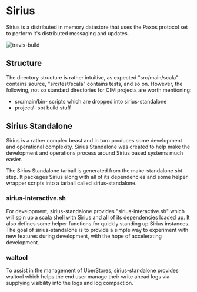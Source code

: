 # Sirius

Sirius is a distributed in memory datastore that uses the Paxos
protocol set to perform it's distributed messaging and updates.

![travis-build](https://magnum.travis-ci.com/Comcast/sirius.png?token=zSLLF7swbFqkKtu21hCs)


## Structure

The directory structure is rather intuitive, as expected
"src/main/scala" contains source, "src/test/scala" contains tests,
and so on. However, the following, not so standard directories for
CIM projects are worth mentioning:

* src/main/bin- scripts which are dropped into sirius-standalone
* project/- sbt build stuff


## Sirius Standalone

Sirius is a rather complex beast and in turn produces some
development and operational complexity. Sirius Standalone was created
to help make the development and operations process around Sirius
based systems much easier.

The Sirius Standalone tarball is generated from the make-standalone
sbt step.  It packages Sirius along with all of its dependencies and
some helper wrapper scripts into a tarball called sirius-standalone.

### sirius-interactive.sh

For development, sirius-standalone provides "sirius-interactive.sh"
which will spin up a scala shell with Sirius and all of its
dependencies loaded up. It also defines some helper functions for
quickly standing up Sirius instances.  The goal of sirius-standalone
is to provide a simple way to experiment with new features during
development, with the hope of accelerating development.

### waltool

To assist in the management of UberStores, sirius-standalone provides
waltool which helps the end user manage their write ahead logs via
supplying visibility into the logs and log compaction.
